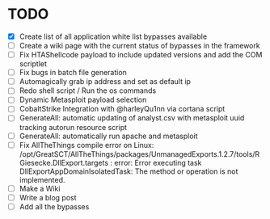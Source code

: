 # TODO
- [x] Create list of all application white list bypasses available
- [ ] Create a wiki page with the current status of bypasses in the framework
- [ ] Fix HTAShellcode payload to include updated versions and add the COM scriptlet
- [ ] Fix bugs in batch file generation
- [ ] Automagically grab ip address and set as default ip
- [ ] Redo shell script / Run the os commands
- [ ] Dynamic Metasploit payload selection
- [ ] CobaltStrike Integration with @harleyQu1nn via cortana script
- [ ] GenerateAll: automatic updating of analyst.csv with metasploit uuid tracking autorun resource script
- [ ] GenerateAll: automatically run apache and metasploit
- [ ] Fix AllTheThings compile error on Linux: /opt/GreatSCT/AllTheThings/packages/UnmanagedExports.1.2.7/tools/RGiesecke.DllExport.targets : error: Error executing task DllExportAppDomainIsolatedTask: The method or operation is not implemented.
- [ ] Make a Wiki
- [ ] Write a blog post
- [ ] Add all the bypasses
